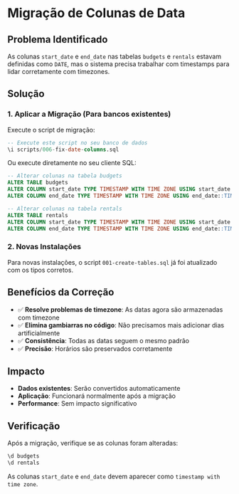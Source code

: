 # Migração de Colunas de Data

## Problema Identificado

As colunas `start_date` e `end_date` nas tabelas `budgets` e `rentals` estavam definidas como `DATE`, mas o sistema precisa trabalhar com timestamps para lidar corretamente com timezones.

## Solução

### 1. Aplicar a Migração (Para bancos existentes)

Execute o script de migração:

```sql
-- Execute este script no seu banco de dados
\i scripts/006-fix-date-columns.sql
```

Ou execute diretamente no seu cliente SQL:

```sql
-- Alterar colunas na tabela budgets
ALTER TABLE budgets 
ALTER COLUMN start_date TYPE TIMESTAMP WITH TIME ZONE USING start_date::TIMESTAMP WITH TIME ZONE,
ALTER COLUMN end_date TYPE TIMESTAMP WITH TIME ZONE USING end_date::TIMESTAMP WITH TIME ZONE;

-- Alterar colunas na tabela rentals
ALTER TABLE rentals 
ALTER COLUMN start_date TYPE TIMESTAMP WITH TIME ZONE USING start_date::TIMESTAMP WITH TIME ZONE,
ALTER COLUMN end_date TYPE TIMESTAMP WITH TIME ZONE USING end_date::TIMESTAMP WITH TIME ZONE;
```

### 2. Novas Instalações

Para novas instalações, o script `001-create-tables.sql` já foi atualizado com os tipos corretos.

## Benefícios da Correção

- ✅ **Resolve problemas de timezone**: As datas agora são armazenadas com timezone
- ✅ **Elimina gambiarras no código**: Não precisamos mais adicionar dias artificialmente
- ✅ **Consistência**: Todas as datas seguem o mesmo padrão
- ✅ **Precisão**: Horários são preservados corretamente

## Impacto

- **Dados existentes**: Serão convertidos automaticamente
- **Aplicação**: Funcionará normalmente após a migração
- **Performance**: Sem impacto significativo

## Verificação

Após a migração, verifique se as colunas foram alteradas:

```sql
\d budgets
\d rentals
```

As colunas `start_date` e `end_date` devem aparecer como `timestamp with time zone`. 